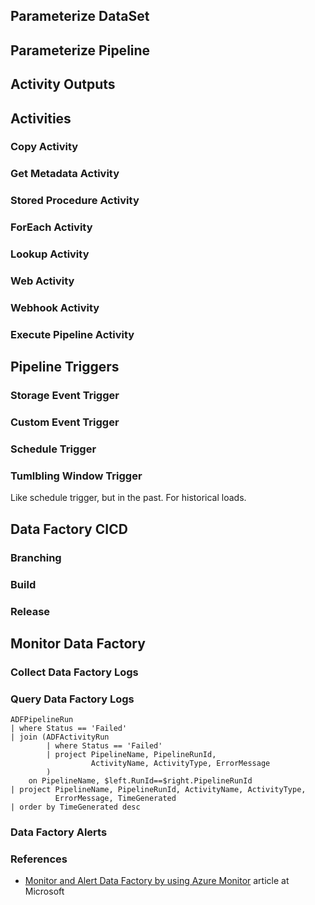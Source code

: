 ## Parameterize DataSet



## Parameterize Pipeline



## Activity Outputs



## Activities

### Copy Activity

### Get Metadata Activity

### Stored Procedure Activity

### ForEach Activity

### Lookup Activity

### Web Activity

### Webhook Activity

### Execute Pipeline Activity

## Pipeline Triggers

### Storage Event Trigger



### Custom Event Trigger



### Schedule Trigger



### Tumlbling Window Trigger

Like schedule trigger, but in the past. For historical loads.



## Data Factory CICD

### Branching



### Build



### Release



## Monitor Data Factory



### Collect Data Factory Logs

### Query Data Factory Logs

```
ADFPipelineRun 
| where Status == 'Failed'
| join (ADFActivityRun 
        | where Status == 'Failed'
        | project PipelineName, PipelineRunId, 
                  ActivityName, ActivityType, ErrorMessage
        ) 
    on PipelineName, $left.RunId==$right.PipelineRunId
| project PipelineName, PipelineRunId, ActivityName, ActivityType,
          ErrorMessage, TimeGenerated
| order by TimeGenerated desc
```



### Data Factory Alerts

### References

* [Monitor and Alert Data Factory by using Azure Monitor](https://docs.microsoft.com/en-us/azure/data-factory/monitor-using-azure-monitor) article at Microsoft





